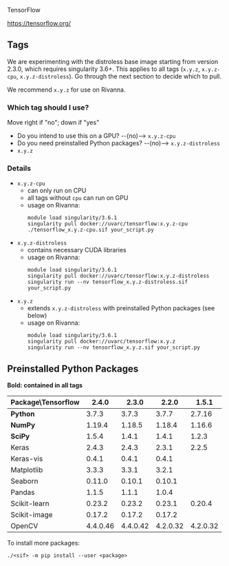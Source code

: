 TensorFlow

https://tensorflow.org/

## Tags
We are experimenting with the distroless base image starting from version 2.3.0, which requires singularity 3.6+. This applies to all tags (`x.y.z`, `x.y.z-cpu`, `x.y.z-distroless`). Go through the next section to decide which to pull.

We recommend `x.y.z` for use on Rivanna.

### Which tag should I use?

Move right if "no"; down if "yes"

- Do you intend to use this on a GPU? --(no)--> `x.y.z-cpu`
- Do you need preinstalled Python packages? --(no)--> `x.y.z-distroless`
- `x.y.z`

### Details

- `x.y.z-cpu`
    - can only run on CPU
    - all tags without `cpu` can run on GPU
    - usage on Rivanna:
        ```
        module load singularity/3.6.1
        singularity pull docker://uvarc/tensorflow:x.y.z-cpu
        ./tensorflow_x.y.z-cpu.sif your_script.py
        ```
- `x.y.z-distroless`
    - contains necessary CUDA libraries
    - usage on Rivanna:
        ```
        module load singularity/3.6.1
        singularity pull docker://uvarc/tensorflow:x.y.z-distroless
        singularity run --nv tensorflow_x.y.z-distroless.sif your_script.py
        ```
- `x.y.z`
    - extends `x.y.z-distroless` with preinstalled Python packages (see below)
    - usage on Rivanna:
        ```
        module load singularity/3.6.1
        singularity pull docker://uvarc/tensorflow:x.y.z
        singularity run --nv tensorflow_x.y.z.sif your_script.py
        ```

## Preinstalled Python Packages
**Bold: contained in all tags**

| Package\Tensorflow| 2.4.0 | 2.3.0 | 2.2.0 | 1.5.1 |
|---|---|---|---|---|
|**Python**   | 3.7.3   | 3.7.3   | 3.7.7   | 2.7.16 |
|**NumPy**    | 1.19.4  | 1.18.5  | 1.18.4  | 1.16.6 |
|**SciPy**    | 1.5.4   | 1.4.1   | 1.4.1   | 1.2.3 |
|Keras        | 2.4.3   | 2.4.3   | 2.3.1   | 2.2.5 |
|Keras-vis    | 0.4.1   | 0.4.1   | 0.4.1   | |
|Matplotlib   | 3.3.3   | 3.3.1   | 3.2.1   | |
|Seaborn      | 0.11.0  | 0.10.1  | 0.10.1  | |
|Pandas       | 1.1.5   | 1.1.1   | 1.0.4   | |
|Scikit-learn | 0.23.2  | 0.23.2  | 0.23.1  | 0.20.4 |
|Scikit-image | 0.17.2  | 0.17.2  | 0.17.2  | |
|OpenCV       | 4.4.0.46| 4.4.0.42| 4.2.0.32| 4.2.0.32 |

To install more packages:
```
./<sif> -m pip install --user <package>
```
